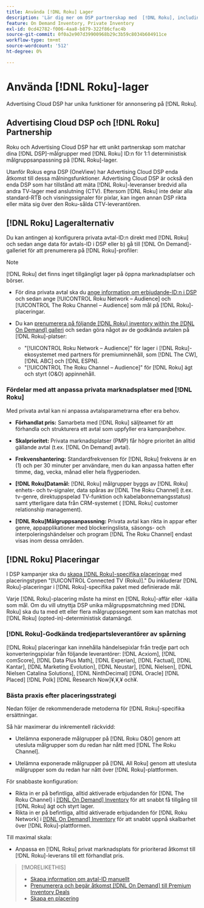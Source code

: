 ```yaml
---
title: Använda [!DNL Roku] Lager
description: 'Lär dig mer om DSP partnerskap med  [!DNL Roku], including inventory options, approved third-party tracking vendors, and best practices for [!DNL Roku]-specifika ersättningar. '
feature: On Demand Inventory, Private Inventory
exl-id: 0cd42782-f006-4aa8-b879-322f86cfac4b
source-git-commit: 0f0a2e907d39900968b29c3b59c8034b604911ce
workflow-type: tm+mt
source-wordcount: '512'
ht-degree: 0%

---
```


# Använda [!DNL Roku]-lager

Advertising Cloud DSP har unika funktioner för annonsering på [!DNL Roku].

## Advertising Cloud DSP och [!DNL Roku] Partnership

Roku och Advertising Cloud DSP har ett unikt partnerskap som matchar dina [!DNL DSP]-målgrupper med [!DNL Roku] ID:n för 1:1 deterministisk målgruppsanpassning på [!DNL Roku]-lager.

Utanför Rokus egna DSP (OneView) har Advertising Cloud DSP enda åtkomst till dessa målningsfunktioner. Advertising Cloud DSP är också den enda DSP som har tillstånd att mäta [!DNL Roku]-leveranser bredvid alla andra TV-lager med anslutning (CTV). Eftersom [!DNL Roku] inte delar alla standard-RTB och visningssignaler för pixlar, kan ingen annan DSP rikta eller mäta sig över den Roku-sålda CTV-leverantören.

## [!DNL Roku] Lageralternativ

Du kan antingen a) konfigurera privata avtal-ID:n direkt med [!DNL Roku] och sedan ange data för avtals-ID i DSP eller b) gå till [!DNL On Demand]-galleriet för att prenumerera på [!DNL Roku]-profiler:

>[!NOTE]
>
>[!DNL Roku] det finns inget tillgängligt lager på öppna marknadsplatser och börser.

* För dina privata avtal ska du [ange information om erbjudande-ID:n i DSP](/help/dsp/inventory/deal-id-create.md) och sedan ange [!UICONTROL Roku Network – Audience] och [!UICONTROL The Roku Channel – Audience] som mål på [!DNL Roku]-placeringar.<!-- Or do you target the deal ID?? I see those strings for Roku On Demand inventory. Clarify if all Roku private deals will show up as one or the other of these in Roku Private inventory in Roku placement settings. -->

* Du kan [prenumerera på följande [!DNL Roku] inventory within the [!DNL On Demand] galleri](/help/dsp/inventory/on-demand-inventory-subscribe.md) och sedan göra något av de godkända avtalen på [!DNL Roku]-platser:

   * &quot;[!UICONTROL Roku Network – Audience]&quot; för lager i [!DNL Roku]-ekosystemet med partners för premiuminnehåll, som [!DNL The CW], [!DNL ABC] och [!DNL ESPN].
   * &quot;[!UICONTROL The Roku Channel – Audience]&quot; för [!DNL Roku] ägt och styrt (O&amp;O) appinnehåll.

### Fördelar med att anpassa privata marknadsplatser med [!DNL Roku]

Med privata avtal kan ni anpassa avtalsparametrarna efter era behov.

* **Förhandlat pris:** Samarbeta med  [!DNL Roku] säljteamet för att förhandla och strukturera ett avtal som uppfyller era kampanjbehov.

* **Skalprioritet:** Privata marknadsplatser (PMP) får högre prioritet än alltid gällande avtal (t.ex.  [!DNL On Demand] avtal).

* **Frekvenshantering:** Standardfrekvensen för  [!DNL Roku] frekvens är en (1) och per 30 minuter per användare, men du kan anpassa hatten efter timme, dag, vecka, månad eller hela flygperioden.<!-- Within the DSP placement settings? NO - you negotiate this with Roku, but Christine to confirm with Amanda whether you should be able to edit this in placement. -->

* **[!DNL Roku]Datamål:** [!DNL Roku] målgrupper byggs av  [!DNL Roku] enhets- och tv-signaler, data spåras av  [!DNL The Roku Channel] (t.ex. tv-genre, direktuppspelad TV-funktion och kabelabonnemangsstatus) samt ytterligare data från CRM-systemet ( [!DNL Roku] customer relationship management).

* **[!DNL Roku]Målgruppsanpassning:** Privata avtal kan rikta in appar efter genre, appapplikationer med blockeringslista, säsongs- och interpoleringshändelser och program  [!DNL The Roku Channel] endast visas inom dessa områden.

## [!DNL Roku] Placeringar

I DSP kampanjer ska du [skapa [!DNL Roku]-specifika placeringar](/help/dsp/campaign-management/placements/placement-create.md) med placeringstypen &quot;[!UICONTROL Connected TV (Roku)].&quot; Du inkluderar [!DNL Roku]-placeringar i [!DNL Roku]-specifika paket med definierade mål.

Varje [!DNL Roku]-placering måste ha minst en [!DNL Roku]-affär eller -källa som mål. Om du vill utnyttja DSP unika målgruppsmatchning med [!DNL Roku] ska du ta med ett eller flera målgruppssegment som kan matchas mot [!DNL Roku] (opted-in)-deterministisk datamängd.

### [!DNL Roku]-Godkända tredjepartsleverantörer av spårning

[!DNL Roku] placeringar kan innehålla händelsepixlar från tredje part och konverteringspixlar från följande leverantörer:   [!DNL Acxiom],  [!DNL comScore],  [!DNL Data Plus Math],  [!DNL Experian],  [!DNL Factual],  [!DNL Kantar],  [!DNL Marketing Evolution],  [!DNL Neustar],  [!DNL Nielsen],  [!DNL Nielsen Catalina Solutions],  [!DNL NinthDecimal]  [!DNL Oracle]  [!DNL Placed]  [!DNL Polk]  [!DNL Research Now]¥,¥,¥ och¥.

### Bästa praxis efter placeringsstrategi

Nedan följer de rekommenderade metoderna för [!DNL Roku]-specifika ersättningar.

Så här maximerar du inkrementell räckvidd:

* Utelämna exponerade målgrupper på [!DNL Roku O&O] genom att utesluta målgrupper som du redan har nått med [!DNL The Roku Channel].

* Utelämna exponerade målgrupper på [!DNL All Roku] genom att utesluta målgrupper som du redan har nått över [!DNL Roku]-plattformen.

För snabbaste konfiguration:

* Rikta in er på befintliga, alltid aktiverade erbjudanden för [!DNL The Roku Channel] i [[!DNL On Demand] Inventory](/help/dsp/inventory/on-demand-inventory-subscribe.md) för att snabbt få tillgång till [!DNL Roku] ägt och styrt lager.
* Rikta in er på befintliga, alltid aktiverade erbjudanden för [!DNL Roku Network] i [[!DNL On Demand] Inventory](/help/dsp/inventory/on-demand-inventory-subscribe.md) för att snabbt uppnå skalbarhet över [!DNL Roku]-plattformen.

Till maximal skala:

* Anpassa en [!DNL Roku] privat marknadsplats för prioriterad åtkomst till [!DNL Roku]-leverans till ett förhandlat pris.

>[!MORELIKETHIS]
>
>* [Skapa information om avtal-ID manuellt](/help/dsp/inventory/deal-id-create.md)
> * [Prenumerera och begär åtkomst  [!DNL On Demand] till Premium Inventory Deals](/help/dsp/inventory/on-demand-inventory-subscribe.md)
>* [Skapa en placering](/help/dsp/campaign-management/placements/placement-create.md)


